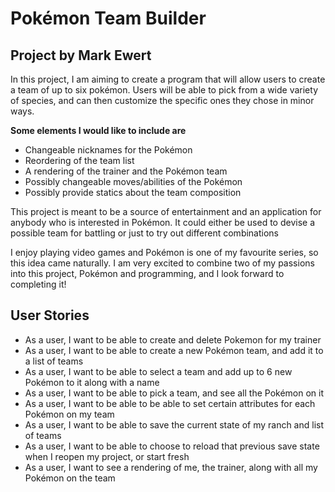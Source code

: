 # Pokémon Team Builder

## Project by Mark Ewert

In this project, I am aiming to create a program that
will allow users to create a team of up to six pokémon.
Users will be able to pick from a wide variety of species,
and can then customize the specific ones they chose in
minor ways.

**Some elements I would like to include are**
- Changeable nicknames for the Pokémon
- Reordering of the team list
- A rendering of the trainer and the Pokémon team
- Possibly changeable moves/abilities of the Pokémon
- Possibly provide statics about the team composition

This project is meant to be a source of entertainment
and an application for anybody who is interested in
Pokémon. It could either be used to devise a possible
team for battling or just to try out different combinations

I enjoy playing video games and Pokémon is one of my
favourite series, so this idea came naturally. I am very
excited to combine two of my passions into this project,
Pokémon and programming, and I look forward to completing
it!

## User Stories
- As a user, I want to be able to create and delete Pokemon for my trainer
- As a user, I want to be able to create a new Pokémon team, and add it to a list of teams
- As a user, I want to be able to select a team and add up to 6 new Pokémon to it along with a name
- As a user, I want to be able to pick a team, and see all the Pokémon on it
- As a user, I want to be able to be able to set certain attributes for each Pokémon on my team
- As a user, I want to be able to save the current state of my ranch and list of teams
- As a user, I want to be able to choose to reload that previous save state when I reopen my project, or start fresh
- As a user, I want to see a rendering of me, the trainer, along with all my Pokémon on the team
